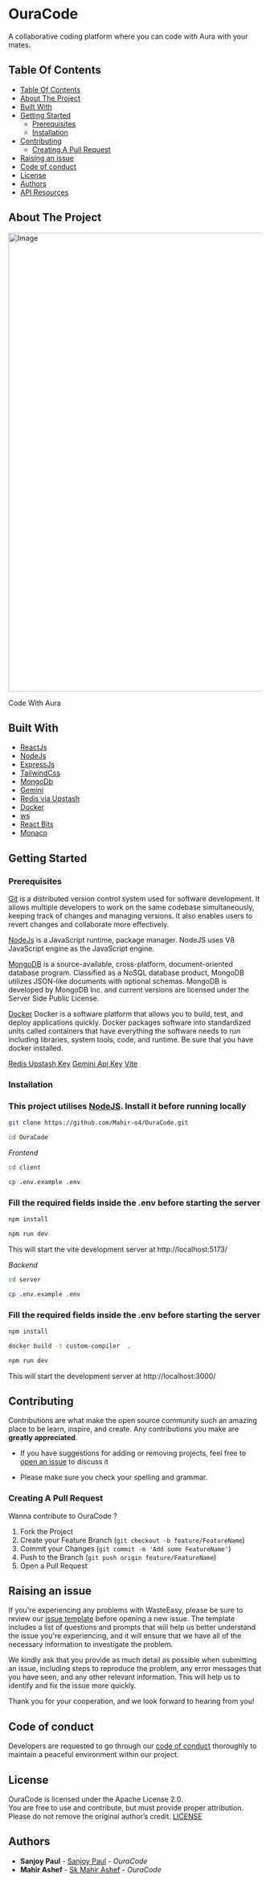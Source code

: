 # OuraCode
A collaborative coding platform where you can code with Aura with your mates.
## Table Of Contents

- [Table Of Contents](#table-of-contents)
- [About The Project](#about-the-project)
- [Built With](#built-with)
- [Getting Started](#getting-started)
  - [Prerequisites](#prerequisites)
  - [Installation](#installation)
- [Contributing](#contributing)
  - [Creating A Pull Request](#creating-a-pull-request)
- [Raising an issue](#raising-an-issue)
- [Code of conduct](#code-of-conduct)
- [License](#license)
- [Authors](#authors)
- [API Resources](#api-resources)

## About The Project
<img width="1918" height="912" alt="Image" src="https://github.com/user-attachments/assets/2ee4edea-dc14-45e1-a965-6aa404bde63e" />


Code With Aura



## Built With

* [ReactJs](https://react.dev/)
* [NodeJs](https://nodejs.org/en)
* [ExpressJs](https://expressjs.com/)
* [TailwindCss](https://tailwindcss.com/)
* [MongoDb](https://www.mongodb.com/)
* [Gemini](https://gemini.google.com/)
* [Redis via Upstash](https://upstash.com/)
* [Docker](https://www.docker.com/)
* [ws](https://www.npmjs.com/package/ws)
* [React Bits](https://reactbits.dev/)
* [Monaco](https://microsoft.github.io/monaco-editor/)



## Getting Started


### Prerequisites

<a href="https://git-scm.com/downloads" >Git</a> is a distributed version control system used for software development. It allows multiple developers to work on the same codebase simultaneously, keeping track of changes and managing versions. It also enables users to revert changes and collaborate more effectively.

<a href="https://nodejs.org/en">NodeJs</a> is a JavaScript runtime, package manager. NodeJS uses V8 JavaScript engine as the JavaScript engine.

<a href="https://www.mongodb.com//">MongoDB</a>  is a source-available, cross-platform, document-oriented database program. Classified as a NoSQL database product, MongoDB utilizes JSON-like documents with optional schemas. MongoDB is developed by MongoDB Inc. and current versions are licensed under the Server Side Public License.

<a href="https://www.docker.com/">Docker</a> Docker is a software platform that allows you to build, test, and deploy applications quickly. Docker packages software into standardized units called containers that have everything the software needs to run including libraries, system tools, code, and runtime. Be sure that you have docker installed.  

<a href="https://console.upstash.com/redis?teamid=0">Redis Upstash Key</a>
<a href="https://makersuite.google.com/app/apikey">Gemini Api Key</a> 
<a href="https://vite.dev/">Vite</a> 

### Installation


<h3> This project utilises <a href="https://nodejs.org/en">NodeJS</a>. Install it before running locally</h3>

```bash
git clone https://github.com/Mahir-o4/OuraCode.git
```
```bash
cd OuraCode
```
*Frontend*
```bash
cd client
```
```bash
cp .env.example .env
```
<h3>Fill the required fields inside the .env before starting the server </h3>

```bash
npm install
```
```bash
npm run dev
```
This will start the vite development server  at http://localhost:5173/

*Backend*
```bash
cd server
```
```bash
cp .env.example .env
```
<h3>Fill the required fields inside the .env before starting the server </h3>

```bash
npm install
```
```bash
docker build -t custom-compiler  .
```
```bash
npm run dev
```
This will start the development server  at http://localhost:3000/

## Contributing

Contributions are what make the open source community such an amazing place to be learn, inspire, and create. Any contributions you make are **greatly appreciated**.
* If you have suggestions for adding or removing projects, feel free to [open an issue](https://github.com/Mahir-o4/OuraCode/issues) to discuss it

* Please make sure you check your spelling and grammar.

### Creating A Pull Request

Wanna contribute to OuraCode ?

1. Fork the Project
2. Create your Feature Branch (`git checkout -b feature/FeatureName`)
3. Commit your Changes (`git commit -m 'Add some FeatureName'`)
4. Push to the Branch (`git push origin feature/FeatureName`)
5. Open a Pull Request


## Raising an issue

If you're experiencing any problems with WasteEasy, please be sure to review our [issue template](https://github.com/Mahir-o4/OuraCode/tree/main/.github/ISSUE_TEMPLATE) before opening a new issue. The template includes a list of questions and prompts that will help us better understand the issue you're experiencing, and it will ensure that we have all of the necessary information to investigate the problem.

We kindly ask that you provide as much detail as possible when submitting an issue, including steps to reproduce the problem, any error messages that you have seen, and any other relevant information. This will help us to identify and fix the issue more quickly.

Thank you for your cooperation, and we look forward to hearing from you!

## Code of conduct

Developers are requested to go through our <a href="https://github.com/Mahir-o4/OuraCode/tree/main/.github/CODE_OF_CONDUCT.md">code of conduct</a> thoroughly to maintain a peaceful environment within our project.

## License
OuraCode is licensed under the Apache License 2.0.  
You are free to use and contribute, but must provide proper attribution.  
Please do not remove the original author’s credit.
[LICENSE](https://github.com/Mahir-o4/OuraCode/blob/main/LICENSE)

## Authors

* **Sanjoy Paul** - [Sanjoy Paul](https://github.com/SANJOY-PAUL-0981) - *OuraCode*
* **Mahir Ashef** - [Sk Mahir Ashef](https://github.com/Mahir-o4) - *OuraCode*
